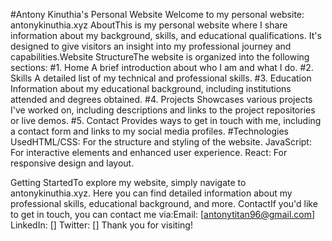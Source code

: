 #Antony Kinuthia's Personal Website
Welcome to my personal website: antonykinuthia.xyz
AboutThis is my personal website where I share information about my background, skills, and educational qualifications. It's designed to give visitors an insight into my professional journey and capabilities.Website StructureThe website is organized into the following sections:
#1. Home
A brief introduction about who I am and what I do.
#2. Skills
A detailed list of my technical and professional skills.
#3. Education
Information about my educational background, including institutions attended and degrees obtained.
#4. Projects
Showcases various projects I've worked on, including descriptions and links to the project repositories or live demos.
#5. Contact
Provides ways to get in touch with me, including a contact form and links to my social media profiles.
#Technologies 
UsedHTML/CSS: For the structure and styling of the website.
JavaScript: For interactive elements and enhanced user experience.
React: For responsive design and layout.

Getting StartedTo explore my website, simply navigate to antonykinuthia.xyz.
 Here you can find detailed information about my professional skills, educational background, and more.
ContactIf you'd like to get in touch, you can contact me via:Email: [antonytitan96@gmail.com]
LinkedIn: []
Twitter: []
Thank you for visiting!